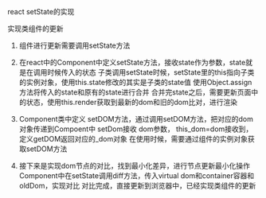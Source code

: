 react setState的实现

实现类组件的更新

1. 组件进行更新需要调用setState方法
2. 在react中的Component中定义setState方法，接收state作为参数，state就是在调用时候传入的状态
   子类调用setState时候，setState里的this指向子类的实例对象，使用this.state修改的其实是子类的state值
   使用Object.assign方法将传入的state和原有的state进行合并
   合并完state之后，需要更新页面中的状态，使用this.render获取到最新的dom和旧的dom比对，进行渲染
3. Component类中定义 setDOM方法，通过调用setDOM方法，把对应的dom对象传递到Compoent中
   setDom接收 dom参数， this_dom=dom接收到，定义getDOM返回对应的_dom对象
   在使用时候，需要通过组件的实例对象获取setDOM方法

4. 接下来是实现dom节点的对比，找到最小化差异，进行节点更新最小化操作
   Component中在setState调用diff方法，传入virtual dom和container容器和oldDom，实现对比
   对比完成，直接更新到浏览器中，已经实现类组件的更新  